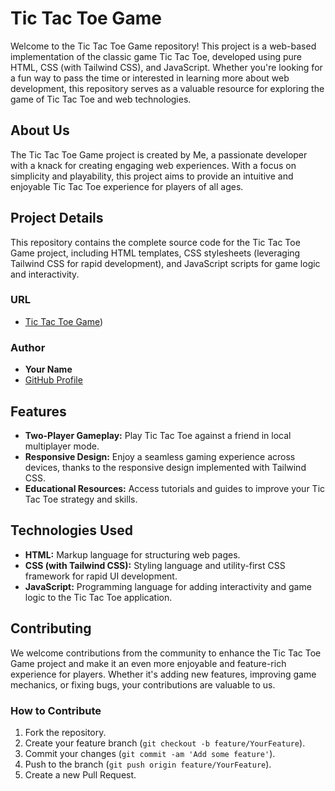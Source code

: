 # Tic Tac Toe Game

Welcome to the Tic Tac Toe Game repository! This project is a web-based implementation of the classic game Tic Tac Toe, developed using pure HTML, CSS (with Tailwind CSS), and JavaScript. Whether you're looking for a fun way to pass the time or interested in learning more about web development, this repository serves as a valuable resource for exploring the game of Tic Tac Toe and web technologies.

## About Us

The Tic Tac Toe Game project is created by Me, a passionate developer with a knack for creating engaging web experiences. With a focus on simplicity and playability, this project aims to provide an intuitive and enjoyable Tic Tac Toe experience for players of all ages.

## Project Details

This repository contains the complete source code for the Tic Tac Toe Game project, including HTML templates, CSS stylesheets (leveraging Tailwind CSS for rapid development), and JavaScript scripts for game logic and interactivity.

### URL

- [Tic Tac Toe Game](https://darshitdudhaiya.github.io/Tic-Tac-Toe/))

### Author

- **Your Name**
- [GitHub Profile](https://github.com/darshitdudhaiya)

## Features

- **Two-Player Gameplay:** Play Tic Tac Toe against a friend in local multiplayer mode.
- **Responsive Design:** Enjoy a seamless gaming experience across devices, thanks to the responsive design implemented with Tailwind CSS.
- **Educational Resources:** Access tutorials and guides to improve your Tic Tac Toe strategy and skills.

## Technologies Used

- **HTML:** Markup language for structuring web pages.
- **CSS (with Tailwind CSS):** Styling language and utility-first CSS framework for rapid UI development.
- **JavaScript:** Programming language for adding interactivity and game logic to the Tic Tac Toe application.

## Contributing

We welcome contributions from the community to enhance the Tic Tac Toe Game project and make it an even more enjoyable and feature-rich experience for players. Whether it's adding new features, improving game mechanics, or fixing bugs, your contributions are valuable to us.

### How to Contribute

1. Fork the repository.
2. Create your feature branch (`git checkout -b feature/YourFeature`).
3. Commit your changes (`git commit -am 'Add some feature'`).
4. Push to the branch (`git push origin feature/YourFeature`).
5. Create a new Pull Request.


